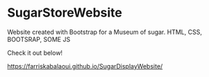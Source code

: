 # SugarStoreWebsite
 Website created with Bootstrap for a Museum of sugar. HTML, CSS, BOOTSRAP, SOME JS


Check it out below!

https://farriskabalaoui.github.io/SugarDisplayWebsite/
